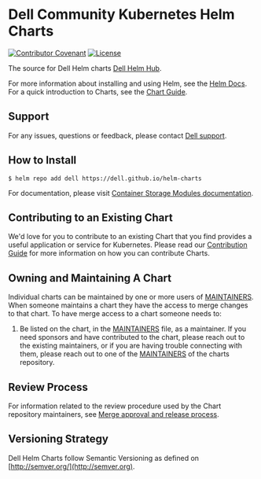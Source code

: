 <!--
Copyright (c) 2021-2024 Dell Inc., or its subsidiaries. All Rights Reserved.

Licensed under the Apache License, Version 2.0 (the "License");
you may not use this file except in compliance with the License.
You may obtain a copy of the License at

    http://www.apache.org/licenses/LICENSE-2.0
-->

# Dell Community Kubernetes Helm Charts

[![Contributor Covenant](https://img.shields.io/badge/Contributor%20Covenant-v2.0%20adopted-ff69b4.svg)](docs/CODE_OF_CONDUCT.md)
[![License](https://img.shields.io/github/license/dell/helm-charts)](LICENSE)

The source for Dell Helm charts [Dell Helm Hub](https://github.com/dell/helm-charts).

For more information about installing and using Helm, see the
[Helm Docs](https://helm.sh/docs/). For a quick introduction to Charts, see the [Chart Guide](https://helm.sh/docs/topics/charts/).

## Support
For any issues, questions or feedback, please contact [Dell support](https://www.dell.com/support/incidents-online/en-us/contactus/product/container-storage-modules).

## How to Install

```console
$ helm repo add dell https://dell.github.io/helm-charts
```

For documentation, please visit [Container Storage Modules documentation](https://dell.github.io/csm-docs/docs/deployment/helm).

## Contributing to an Existing Chart

We'd love for you to contribute to an existing Chart that you find provides a useful application or service for Kubernetes. Please read our [Contribution Guide](docs/CONTRIBUTING.md) for more information on how you can contribute Charts.

## Owning and Maintaining A Chart

Individual charts can be maintained by one or more users of [MAINTAINERS](docs/MAINTAINERS.md). When someone maintains a chart they have the access to merge changes to that chart. To have merge access to a chart someone needs to:

1. Be listed on the chart, in the [MAINTAINERS](docs/MAINTAINERS.md) file, as a maintainer. If you need sponsors and have contributed to the chart, please reach out to the existing maintainers, or if you are having trouble connecting with them, please reach out to one of the [MAINTAINERS](docs/MAINTAINERS.md) of the charts repository.

## Review Process

For information related to the review procedure used by the Chart repository maintainers, see [Merge approval and release process](docs/CONTRIBUTING.md).

## Versioning Strategy

Dell Helm Charts follow Semantic Versioning as defined on [http://semver.org/](http://semver.org).
